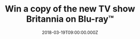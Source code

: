 ---
campaign-uuid: "c-dcccb169-b4b5-45ca-b055-2954c5a88e76"
type: "Competition"
category: "Entertainment"
date: "2018-03-19T09:00:00.000Z"
end-date: "2018-04-02T23:59:00.000Z"
disable-form: false
is_promoted: false
has_entry_page: true
title: "Win a copy of the new TV show Britannia on Blu-ray™"
competition-description: "<p>Get ready… because Britannia is coming home with you!\
  \ The Top Sky drama series is coming to DVD and Blu-ray™!\r\nThis is certainly one\
  \ release that you don't want to miss! that’s why we've got our hands on 5 copies\
  \ of this exciting and wild new show for you!</p>\r\n<p>Yes, we want you guys to\
  \ have them! Click on the link to get involved.</p>"
hero-header: "Win a copy of the new TV show Britannia on Blu-ray™"
terms-confirmation: "N/A"
banner-img: "https://assets.expresslyapp.com/asset-05e761a1-027c-4949-9da7-9ca0ca6146ef.jpg"
logo-left-href: "http://nme.com/"
logo-left-image: "https://assets.expresslyapp.com/asset-583538a6-4f5b-49b6-92fb-3f30678610cb.jpg"
logo-left-title: "NME"
bg-image-hero: "https://assets.expresslyapp.com/asset-c469d2ae-ef6e-4900-80c3-0e0a231d49d0.jpg"
bg-image-first: "https://assets.expresslyapp.com/asset-971414b2-135c-4585-9730-10688dbb2417.jpg"
bg-image-second: "https://assets.expresslyapp.com/asset-0fea18a6-b208-4355-b89f-be5364550782.jpg"
section1-content: "<p>To celebrate the Blu-ray™ and DVD release of the British historical\
  \ fantasy series, we've managed to get on our hands 5 Blu-ray™ copies for you Roman\
  \ Army fan to win.</p>\r\n<p>Starring BAFTA® award nominee Zoë Wanamaker (“My Family”\
  ), BAFTA® award nominee David Morrisey (“The Missing”, “The Walking Dead’’), Nikolaj\
  \ Lie Kaas (“Follow The Money”) and BAFTA® award winner Mackenzie Crook (“The Detectorists”\
  ), this new series story follows the Roman Imperial Army of 43AD, and their determination\
  \ to take over the Celtic heart of Britannia.</p>"
section2-content: "<p>We know that this Britannia series Blu-ray™ release from Sony\
  \ Pictures Home Entertainment is the best plan for your weekend! and now, you can\
  \ make it happen with NME!</p>\r\n<p>Enter your details below and don't miss out\
  \ on your chance to win a copy of the British show of the year, Britannia!</p>\r\
  \n<p>Good luck!</p>"
entry-title: "Win a copy of the new TV show Britannia on Blu-ray™"
entry-content: "<p>Britannia Blu-ray™ release is full of content for you to get stuck\
  \ into. <p><p>Enter the draw to win by completing the form below before 23.59pm\
  \ on 02/04/2018.</p>"
has-winner: false
prize-description: "Win a copy of the new TV show Britannia on Blu-ray™"
---